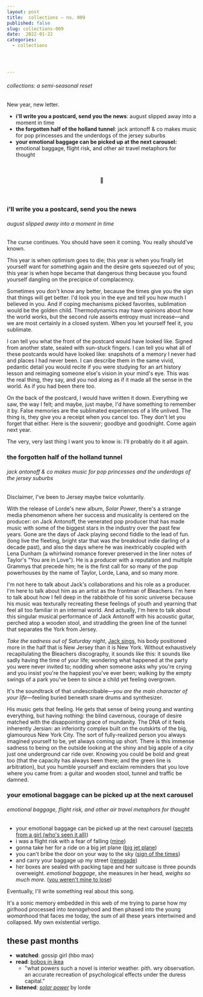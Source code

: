 ```yaml
---
layout: post
title:  collections — no. 009
published: false
slug: collections-009
date:  2022-01-22
categories:
  - collections




---
```


###### collections: a semi-seasonal reset

New year, new letter.



- **i'll write you a postcard, send you the news**: august slipped away into a moment in time
- **the forgotten half of the holland tunnel**: jack antonoff & co makes music for pop princesses and the underdogs of the jersey suburbs
- **your emotional baggage can be picked up at the next carousel:** emotional baggage, flight risk, and other air travel metaphors for thought

<br />

<h4 style="text-align:center">💌</h4>

<!--more-->

<br/>

### i'll write you a postcard, send you the news

###### august slipped away into a moment in time

The curse continues. You should have seen it coming. You really should've known. 

This year is when optimism goes to die; this year is when you finally let yourself want for something again and the desire gets squeezed out of you; this year is when hope became that dangerous thing because you found yourself dangling on the precipice of complacency.

Sometimes you don't know any better, because the times give you the sign that things will get better. I'd look you in the eye and tell you how much I believed in you. And if coping mechanisms picked favorites, sublimation would be the golden child. Thermodynamics may have opinions about how the world works, but the second rule asserts entropy must increase—and we are most certainly in a closed system. When you let yourself feel it, you sublimate.

I can tell you what the front of the postcard would have looked like. Signed from another state, sealed with sun-stuck fingers. I can tell you what all of these postcards would have looked like: snapshots of a memory I never had and places I had never been. I can describe them in the same vivid, pedantic detail you would recite if you were studying for an art history lesson and reimaging someone else's vision in your mind's eye. This was the real thing, they say, and you nod along as if it made all the sense in the world. As if you had been there too.

On the back of the postcard, I would have written it down. Everything we saw, the way I felt; and maybe, just maybe, I'd have something to remember it by. False memories are the sublimated experiences of a life unlived. The thing is, they give you a receipt when you cancel too. They don't let you forget that either. Here is the souvenir; goodbye and goodnight. Come again next year.  

The very, very last thing I want you to know is: I'll probably do it all again.



### the forgotten half of the holland tunnel

######  jack antonoff & co makes music for pop princesses and the underdogs of the jersey suburbs

Disclaimer, I've been to Jersey maybe twice voluntarily. 

With the release of Lorde's new album, *Solar Power*, there's a strange media phenomenon where her success and musicality is centered on the producer: on Jack Antonoff, the venerated pop producer that has made music with some of the biggest stars in the industry over the past few years. Gone are the days of Jack playing second fiddle to the lead of fun. (long live the fleeting, bright star that was *the* breakdout indie darling of a decade past), and also the days where he was inextricably coupled with Lena Dunham (a whirlwind romance forever preserved in the liner notes of Taylor's "You are in Love"). He is a producer with a reputation and multiple Grammys that precede him; he is the first call for so many of the pop powerhouses by the name of Taylor, Lorde, Lana, and so many more. 

I'm not here to talk about Jack's collaborations and his role as a producer. I'm here to talk about him as an artist as the frontman of Bleachers. I'm here to talk about how I fell deep in the rabbithole of his sonic universe because his music was texturally recreating these feelings of youth and yearning that feel all too familiar in an internal world. And actually, I'm here to talk about this singular musical performance of Jack Antonoff with his acoustic guitar, perched atop a wooden stool, and straddling the green line of the tunnel that separates the York from Jersey. 

*Take the sadness out of Saturday night*, [Jack sings](https://www.youtube.com/watch?v=kZYMkr6-_0k), his body positioned more in the half that is New Jersey than it is New York. Without exhaustively recapitulating the Bleachers discography, it sounds like this: it sounds like sadly having the time of your life; wondering what happened at the party you were never invited to; nodding when someone asks why you're crying and you insist you're the happiest you've ever been; walking by the empty swings of a park you've been to since a child yet feeling overgrown.

It's the soundtrack of that undescribable—*you are the main character of your life*—feeling buried beneath snare drums and synthesizer. 

His music gets that feeling. He gets that sense of being young and wanting everything, but having nothing: the blind cavernous, courage of desire matched with the disappointing grace of mundanity. The DNA of it feels inherently Jersian: an inferiority complex built on the outskirts of the big, glamourous New York City. The sort of fully-realized person you always imagined yourself to be, yet always coming up short. There is this immense sadness to being on the outside looking at the shiny and big apple of a city just one underground car ride over. Knowing you could be bold and great too (that the capacity has always been there; and the green line is arbitration), but you humble yourself and exclaim reminders that you love where you came from: a guitar and wooden stool, tunnel and traffic be damned. 



### your emotional baggage can be picked up at the next carousel

###### emotional baggage, flight risk, and other air travel metaphors for thought

- your emotional baggage can be picked up at the next carousel ([secrets from a girl (who's seen it all)](https://open.spotify.com/track/7xgTVcQqY25wPns8HYxPXc?si=a676e31161dd4d67))
- i was a flight risk with a fear of falling ([mine](https://open.spotify.com/track/0dBW6ZsW8skfvoRfgeerBF?si=17b8065f3cd64a50))
- gonna take her for a ride on a big jet plane ([big jet plane](https://open.spotify.com/track/5Z1U0knfYnsfvZycgDeOiC?si=026187392ddd4251))
- you can't bribe the door on your way to the sky ([sign of the times](https://www.youtube.com/watch?v=qN4ooNx77u0))
- and carry your baggage up my street ([renegade](https://www.youtube.com/watch?v=OlZc-Ou--DQ))
- her boxes are sealed with packing tape and her suitcase is three pounds overweight. *emotional baggage*, she measures in her head, *weighs so much more*. ([you weren't mine to lose](https://reading.supply/@kelly/you-werent-mine-to-lose-wpEd03))

Eventually, I'll write something real about this song.

It's a sonic memory embedded in this web of me trying to parse how my *girl*hood processed into *teenage*hood and then phased into the young *woman*hood that faces me today, the sum of all these years intertwined and collapsed. My own existential vertigo.



## these past months

- **watched**: gossip girl (hbo max)
- **read**: [bobos in ikea](https://blgtylr.substack.com/p/bobos-in-ikea)
  - "what powers such a novel is interior weather. pith. wry observation. an accurate recreation of psychological effects under the duress capital."
- **listened**: *[solar power](https://open.spotify.com/playlist/37i9dQZF1DX1D2beE6xFE6?si=3dbc335c9601404a)* by lorde
